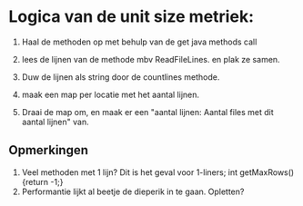 # Logica van de unit size metriek:

1. Haal de methoden op met behulp van de get java methods call
2. lees de lijnen van de methode mbv ReadFileLines. en plak ze samen.
3. Duw de lijnen als string door de countlines methode.
4. maak een map per locatie met het aantal lijnen.

5. Draai de map om, en maak er een "aantal lijnen: Aantal files met dit aantal lijnen" van.

## Opmerkingen

1. Veel methoden met 1 lijn? Dit is het geval voor 1-liners;  int getMaxRows(){return -1;}
2. Performantie lijkt al beetje de dieperik in te gaan. Opletten?